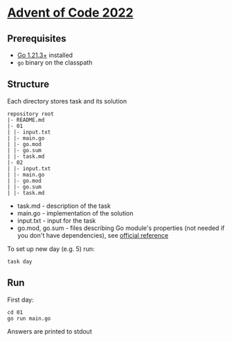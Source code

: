# [Advent of Code 2022](https://adventofcode.com/2022/)

## Prerequisites

- [Go 1.21.3+](https://go.dev/dl/) installed
- `go` binary on the classpath

## Structure

Each directory stores task and its solution
```text
repository root
|- README.md
|- 01
| |- input.txt
| |- main.go
| |- go.mod
| |- go.sum
| |- task.md
|- 02
| |- input.txt
| |- main.go
| |- go.mod
| |- go.sum
| |- task.md
```

- task.md - description of the task
- main.go - implementation of the solution
- input.txt - input for the task
- go.mod, go.sum - files describing Go module's properties (not needed if you don't have dependencies),
  see [official reference](https://go.dev/doc/modules/gomod-ref)

To set up new day (e.g. 5) run:

```shell
task day
```

## Run

First day:

```shell
cd 01
go run main.go
```

Answers are printed to stdout